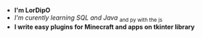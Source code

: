 - **I'm LorDipO**
- _I'm curently learning SQL and Java_ <sub>and py with the js</sub>
- **I write easy plugins for Minecraft and apps on tkinter library**

<!---
LorDipO/LorDipO is a ✨ special ✨ repository because its `README.md` (this file) appears on your GitHub profile.
You can click the Preview link to take a look at your changes.
--->
